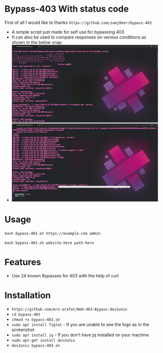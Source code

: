 # Bypass-403 With status code 

First of all I would like to thanks `https://github.com/iamj0ker/bypass-403`

- A simple script just made for self use for bypassing 403
- It can also be used to compare responses on verious conditions as shown in the below snap
  ![1697371707642](image/README/1697371707642.png)
- ![1697371887511](image/README/1697371887511.png)

# Usage

`bash bypass-403.sh https://example.com admin`

`bash bypass-403.sh website-here path-here`

# Features

- Use 24 known Bypasses for 403 with the help of curl

# Installation

* `https://github.com/mrx-arafat/Web-403-Bypass-dos2unix`
* `cd bypass-403`
* `chmod +x bypass-403.sh`
* `sudo apt install figlet`  - If you are unable to see the logo as in the screenshot
* `sudo apt install jq`      - If you don't have jq installed on your machine
* `sudo apt-get install dos2unix`
* `dos2unix bypass-403.sh`
